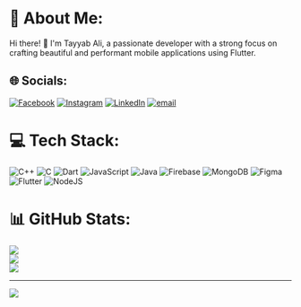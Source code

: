 # 💫 About Me:
Hi there! 👋 I'm Tayyab Ali, a passionate developer with a strong focus on crafting beautiful and performant mobile applications using Flutter.


## 🌐 Socials:
[![Facebook](https://img.shields.io/badge/Facebook-%231877F2.svg?logo=Facebook&logoColor=white)](https://facebook.com/https://www.facebook.com/profile.php?id=100081870740671) [![Instagram](https://img.shields.io/badge/Instagram-%23E4405F.svg?logo=Instagram&logoColor=white)](https://instagram.com/https://www.instagram.com/tayyab0378/) [![LinkedIn](https://img.shields.io/badge/LinkedIn-%230077B5.svg?logo=linkedin&logoColor=white)](https://linkedin.com/in/https://www.linkedin.com/in/tayyab-rasheed-a31677242/) [![email](https://img.shields.io/badge/Email-D14836?logo=gmail&logoColor=white)](mailto:tayyab0378@gmail.com) 

# 💻 Tech Stack:
![C++](https://img.shields.io/badge/c++-%2300599C.svg?style=for-the-badge&logo=c%2B%2B&logoColor=white) ![C](https://img.shields.io/badge/c-%2300599C.svg?style=for-the-badge&logo=c&logoColor=white) ![Dart](https://img.shields.io/badge/dart-%230175C2.svg?style=for-the-badge&logo=dart&logoColor=white) ![JavaScript](https://img.shields.io/badge/javascript-%23323330.svg?style=for-the-badge&logo=javascript&logoColor=%23F7DF1E) ![Java](https://img.shields.io/badge/java-%23ED8B00.svg?style=for-the-badge&logo=openjdk&logoColor=white) ![Firebase](https://img.shields.io/badge/firebase-%23039BE5.svg?style=for-the-badge&logo=firebase) ![MongoDB](https://img.shields.io/badge/MongoDB-%234ea94b.svg?style=for-the-badge&logo=mongodb&logoColor=white) ![Figma](https://img.shields.io/badge/figma-%23F24E1E.svg?style=for-the-badge&logo=figma&logoColor=white) ![Flutter](https://img.shields.io/badge/Flutter-%2302569B.svg?style=for-the-badge&logo=Flutter&logoColor=white) ![NodeJS](https://img.shields.io/badge/node.js-6DA55F?style=for-the-badge&logo=node.js&logoColor=white)
# 📊 GitHub Stats:
![](https://github-readme-stats.vercel.app/api?username=tayyab0378&theme=dark&hide_border=false&include_all_commits=false&count_private=false)<br/>
![](https://nirzak-streak-stats.vercel.app/?user=tayyab0378&theme=dark&hide_border=false)<br/>
![](https://github-readme-stats.vercel.app/api/top-langs/?username=tayyab0378&theme=dark&hide_border=false&include_all_commits=false&count_private=false&layout=compact)

---
[![](https://visitcount.itsvg.in/api?id=tayyab0378&icon=0&color=0)](https://visitcount.itsvg.in)

<!-- Proudly created with GPRM ( https://gprm.itsvg.in ) -->
